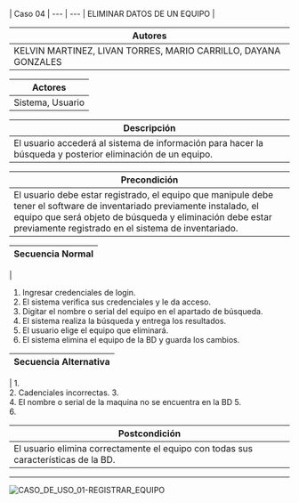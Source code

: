 
| Caso 04  |
--- | ---
| ELIMINAR DATOS DE UN EQUIPO |

| Autores  |
|--------|
| KELVIN MARTINEZ, LIVAN TORRES, MARIO CARRILLO, DAYANA GONZALES |

| Actores |
|---------|
| Sistema, Usuario  |

| Descripción |
|--------|
| El usuario accederá al sistema de información para hacer la búsqueda y posterior eliminación de un equipo.  |

| Precondición |
|--------|
| El usuario debe estar registrado, el equipo que manipule debe tener el software de inventariado previamente instalado, el equipo que será objeto de búsqueda y eliminación debe estar previamente registrado en el sistema de inventariado.  |

| Secuencia Normal|
|--------|
| 
1.	Ingresar credenciales de login.
2.	El sistema verifica sus credenciales y le da acceso.
3.	Digitar el nombre o serial del equipo en el apartado de búsqueda.
4.	El sistema realiza la búsqueda y entrega los resultados.
5.	El usuario elige el equipo que eliminará.
6.	El sistema elimina el equipo de la BD y guarda los cambios.


 

| Secuencia Alternativa |
|--------|
| 
1.	
2.	Cadenciales incorrectas.
3.	
4.	El nombre o serial de la maquina no se encuentra en la BD
5.	 
6.	


| Postcondición |
|--------|
|El usuario elimina correctamente el equipo con todas sus características de la BD. |

----------


![CASO_DE_USO_01-REGISTRAR_EQUIPO](https://github.com/MERZIOX/NativApps/blob/master/UML/casos-de-usos-diagramas/CASO_DE_USO_04-ELIMINAR_DATOS_DE_UN_EQUIPO.jpeg?raw=true "CASO DE USO 01-REGISTRAR EQUIPO")